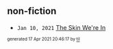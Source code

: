 ## non-fiction


* <code>Jan 10, 2021</code> [The Skin We're In](2021-01-10T16-54-31-the-skin-we're-in.md)

<sup><sub>generated 17 Apr 2021 20:46:17 by <a href='https://github.com/senorprogrammer/til'>til</a></sub></sup>

